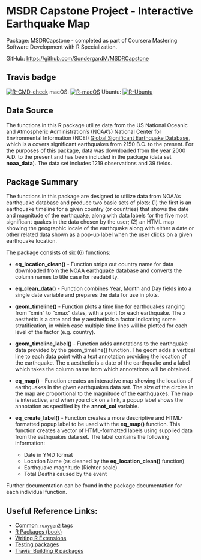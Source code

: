
<!-- README.md is generated from README.Rmd. Please edit that file -->

# MSDR Capstone Project - Interactive Earthquake Map

Package: MSDRCapstone - completed as part of Coursera Mastering Software
Development with R Specialization.

GitHub: <https://github.com/SondergardM/MSDRCapstone>

## Travis badge

<!-- badges: start -->
[![R-CMD-check](https://github.com/englianhu/MSDRCapstone/actions/workflows/R-CMD-check.yml/badge.svg)](https://github.com/englianhu/MSDRCapstone/actions/workflows/R-CMD-check.yml) macOS: [![R-macOS](https://github.com/englianhu/MSDRCapstone/actions/workflows/R-macos.yml/badge.svg)](https://github.com/englianhu/MSDRCapstone/actions/workflows/R-macos.yml) Ubuntu: [![R-Ubuntu](https://github.com/englianhu/MSDRCapstone/actions/workflows/R-ubuntu.yml/badge.svg)](https://github.com/englianhu/MSDRCapstone/actions/workflows/R-ubuntu.yml)
<!-- badges: end -->

## Data Source

The functions in this R package utilize data from the US National
Oceanic and Atmospheric Administration’s (NOAA’s) National Center for
Environmental Information (NCEI) [Global Significant Earthquake
Database](https://www.ngdc.noaa.gov/hazard/earthqk.shtml), which is a
covers significant earthquakes from 2150 B.C. to the present. For the
purposes of this package, data was downloaded from the year 2000 A.D. to
the present and has been included in the package (data set
**noaa\_data**). The data set includes 1219 observations and 39 fields.

## Package Summary

The functions in this package are designed to utilize data from NOAA’s
earthquake database and produce two basic sets of plots: (1) the first
is an earthquake timeline for a given country (or countries) that shows
the date and magnitude of the earthquake, along with data labels for the
five most significant quakes in the data chosen by the user; (2) an HTML
map showing the geographic locale of the earthquake along with either a
date or other related data shown as a pop-up label when the user clicks
on a given earthquake location.

The package consists of six (6) functions:

-   **eq\_location\_clean()** - Function strips out country name for
    data downloaded from the NOAA earthquake database and converts the
    column names to title case for readability.

-   **eq\_clean\_data()** - Function combines Year, Month and Day fields
    into a single date variable and prepares the data for use in plots.

-   **geom\_timeline()** - Function plots a time line for earthquakes
    ranging from “xmin” to “xmax” dates, with a point for each
    earthquake. The x aesthetic is a date and the y aesthetic is a
    factor indicating some stratification, in which case multiple time
    lines will be plotted for each level of the factor (e.g. country).

-   **geom\_timeline\_label()** - Function adds annotations to the
    earthquake data provided by the geom\_timeline() function. The geom
    adds a vertical line to each data point with a text annotation
    providing the location of the earthquake. The x aesthetic is a date
    of the earthquake and a label which takes the column name from which
    annotations will be obtained.

-   **eq\_map()** - Function creates an interactive map showing the
    location of earthquakes in the given earthquakes data set. The size
    of the circles in the map are proportional to the magnitude of the
    earthquakes. The map is interactive, and when you click on a link, a
    popup label shows the annotation as specified by the **annot\_col**
    variable.

-   **eq\_create\_label()** - Function creates a more descriptive and
    HTML-formatted popup label to be used with the **eq\_map()**
    function. This function creates a vector of HTML-formatted labels
    using supplied data from the eathquakes data set. The label contains
    the following information:

    -   Date in YMD format
    -   Location Name (as cleaned by the **eq\_location\_clean()**
        function)
    -   Earthquake magnitude (Richter scale)
    -   Total Deaths caused by the event

Further documentation can be found in the package documentation for each
individual function.

## Useful Reference Links:

-   [Common `roxygen2`
    tags](https://bookdown.org/rdpeng/RProgDA/documentation.html#common-roxygen2-tags)
-   [R Packages (book)](https://r-pkgs.org/)
-   [Writing R
    Extensions](https://cran.r-project.org/doc/manuals/R-exts.html#Creating-R-packages)
-   [Testing packages](http://r-pkgs.had.co.nz/tests.html)
-   [Travis: Building R
    packages](https://docs.travis-ci.com/user/languages/r/)
